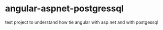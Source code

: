 # angular-aspnet-postgressql
test project to understand how tie angular with asp.net and with postgessql

